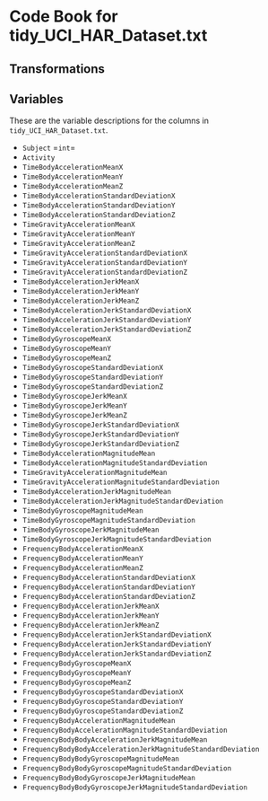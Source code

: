 Code Book for tidy_UCI_HAR_Dataset.txt
======================================

## Transformations

## Variables
These are the variable descriptions for the columns in 
`tidy_UCI_HAR_Dataset.txt`.

* `Subject` =`int`=
* `Activity`
* `TimeBodyAccelerationMeanX`
* `TimeBodyAccelerationMeanY`
* `TimeBodyAccelerationMeanZ`
* `TimeBodyAccelerationStandardDeviationX`
* `TimeBodyAccelerationStandardDeviationY`
* `TimeBodyAccelerationStandardDeviationZ`
* `TimeGravityAccelerationMeanX`
* `TimeGravityAccelerationMeanY`
* `TimeGravityAccelerationMeanZ`
* `TimeGravityAccelerationStandardDeviationX`
* `TimeGravityAccelerationStandardDeviationY`
* `TimeGravityAccelerationStandardDeviationZ`
* `TimeBodyAccelerationJerkMeanX`
* `TimeBodyAccelerationJerkMeanY`
* `TimeBodyAccelerationJerkMeanZ`
* `TimeBodyAccelerationJerkStandardDeviationX`
* `TimeBodyAccelerationJerkStandardDeviationY`
* `TimeBodyAccelerationJerkStandardDeviationZ`
* `TimeBodyGyroscopeMeanX`
* `TimeBodyGyroscopeMeanY`
* `TimeBodyGyroscopeMeanZ`
* `TimeBodyGyroscopeStandardDeviationX`
* `TimeBodyGyroscopeStandardDeviationY`
* `TimeBodyGyroscopeStandardDeviationZ`
* `TimeBodyGyroscopeJerkMeanX`
* `TimeBodyGyroscopeJerkMeanY`
* `TimeBodyGyroscopeJerkMeanZ`
* `TimeBodyGyroscopeJerkStandardDeviationX`
* `TimeBodyGyroscopeJerkStandardDeviationY`
* `TimeBodyGyroscopeJerkStandardDeviationZ`
* `TimeBodyAccelerationMagnitudeMean`
* `TimeBodyAccelerationMagnitudeStandardDeviation`
* `TimeGravityAccelerationMagnitudeMean`
* `TimeGravityAccelerationMagnitudeStandardDeviation`
* `TimeBodyAccelerationJerkMagnitudeMean`
* `TimeBodyAccelerationJerkMagnitudeStandardDeviation`
* `TimeBodyGyroscopeMagnitudeMean`
* `TimeBodyGyroscopeMagnitudeStandardDeviation`
* `TimeBodyGyroscopeJerkMagnitudeMean`
* `TimeBodyGyroscopeJerkMagnitudeStandardDeviation`
* `FrequencyBodyAccelerationMeanX`
* `FrequencyBodyAccelerationMeanY`
* `FrequencyBodyAccelerationMeanZ`
* `FrequencyBodyAccelerationStandardDeviationX`
* `FrequencyBodyAccelerationStandardDeviationY`
* `FrequencyBodyAccelerationStandardDeviationZ`
* `FrequencyBodyAccelerationJerkMeanX`
* `FrequencyBodyAccelerationJerkMeanY`
* `FrequencyBodyAccelerationJerkMeanZ`
* `FrequencyBodyAccelerationJerkStandardDeviationX`
* `FrequencyBodyAccelerationJerkStandardDeviationY`
* `FrequencyBodyAccelerationJerkStandardDeviationZ`
* `FrequencyBodyGyroscopeMeanX`
* `FrequencyBodyGyroscopeMeanY`
* `FrequencyBodyGyroscopeMeanZ`
* `FrequencyBodyGyroscopeStandardDeviationX`
* `FrequencyBodyGyroscopeStandardDeviationY`
* `FrequencyBodyGyroscopeStandardDeviationZ`
* `FrequencyBodyAccelerationMagnitudeMean`
* `FrequencyBodyAccelerationMagnitudeStandardDeviation`
* `FrequencyBodyBodyAccelerationJerkMagnitudeMean`
* `FrequencyBodyBodyAccelerationJerkMagnitudeStandardDeviation`
* `FrequencyBodyBodyGyroscopeMagnitudeMean`
* `FrequencyBodyBodyGyroscopeMagnitudeStandardDeviation`
* `FrequencyBodyBodyGyroscopeJerkMagnitudeMean`
* `FrequencyBodyBodyGyroscopeJerkMagnitudeStandardDeviation`
